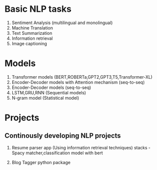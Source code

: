 # Basic NLP tasks

1. Sentiment Analysis (multilingual and monolingual)
2. Machine Translation
3. Text Summarization
4. Information retrieval
5. Image captioning


# Models

1. Transformer models (BERT,ROBERTa,GPT2,GPT3,T5,Transformer-XL)
2. Encoder-Decoder models with Attention mechanism (seq-to-seq)
3. Encoder-Decoder models (seq-to-seq)
4. LSTM,GRU,RNN (Sequential models)
5. N-gram model (Statistical model)


# Projects

## Continously developing NLP projects

1. Resume parser app (Using information retrieval techniques)
  stacks - Spacy matcher,classification model with bert 

2. Blog Tagger python package
   
